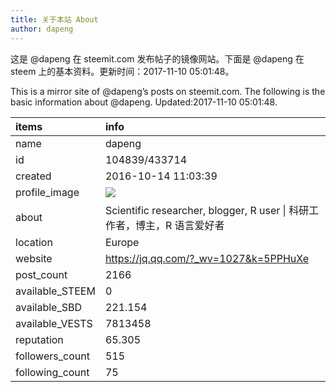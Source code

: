 ```yaml
---
title: 关于本站 About
author: dapeng
---
```


这是 @dapeng 在 steemit.com 发布帖子的镜像网站。下面是 @dapeng 在 steem 上的基本资料。更新时间：2017-11-10 05:01:48。

This is a mirror site of @dapeng’s posts on steemit.com. The following is the basic information about @dapeng. Updated:2017-11-10 05:01:48.



|items           |info                                                                                    |
|:---------------|:---------------------------------------------------------------------------------------|
|name            |dapeng                                                                                  |
|id              |104839/433714                                                                           |
|created         |2016-10-14 11:03:39                                                                     |
|profile_image   |![](http://0.gravatar.com/avatar/6fe1d4ffad212efc7985ecdd4ef9ef77?s=44&d=monsterid&r=g) |
|about           |Scientific researcher, blogger, R user &#124;  科研工作者，博主，R 语言爱好者           |
|location        |Europe                                                                                  |
|website         |https://jq.qq.com/?_wv=1027&k=5PPHuXe                                                   |
|post_count      |2166                                                                                    |
|available_STEEM |0                                                                                       |
|available_SBD   |221.154                                                                                 |
|available_VESTS |7813458                                                                                 |
|reputation      |65.305                                                                                  |
|followers_count |515                                                                                     |
|following_count |75                                                                                      |
